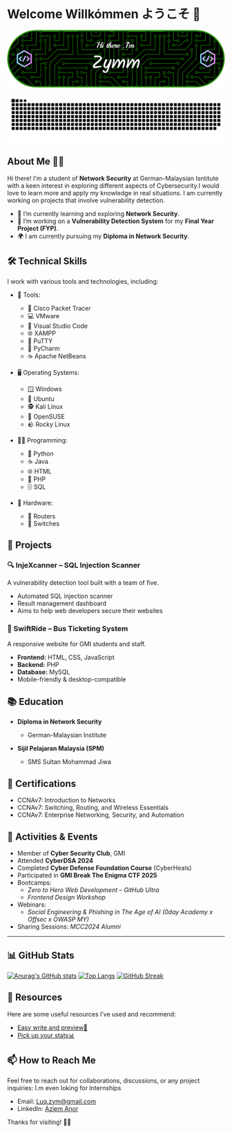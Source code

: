 # Welcome Willkómmen ようこそ 👋

![Banner](https://github.com/L-Azymm/L-Azymm/blob/Assets/github-header-image.png?raw=true)

<picture>
  <source media="(prefers-color-scheme: dark)" srcset="https://raw.githubusercontent.com/Platane/snk/output/github-contribution-grid-snake-dark.svg" />
  <source media="(prefers-color-scheme: light)" srcset="https://raw.githubusercontent.com/Platane/snk/output/github-contribution-grid-snake.svg" />
  <img alt="github-snake" src="https://raw.githubusercontent.com/Platane/snk/output/github-contribution-grid-snake.svg" />
</picture>

## About Me 👨‍💻

Hi there! I'm a student of **Network Security** at German-Malaysian Isntitute with a keen interest in exploring different aspects of Cybersecurity.I would love to learn more and apply my knowledge in real situations. I am currently working on projects that involve vulnerability detection.

- 🌱 I’m currently learning and exploring **Network Security**.
- 🔭 I’m working on a **Vulnerability Detection System** for my **Final Year Project (FYP)**.
- 🌍 I am currently pursuing my **Diploma in Network Security**.

## 🛠️ Technical Skills

I work with various tools and technologies, including:

- 🧰 Tools:
  - 🧪 Cisco Packet Tracer
  - 💻 VMware
  - 📝 Visual Studio Code
  - 🌐 XAMPP
  - 🔐 PuTTY
  - 🐍 PyCharm
  - ☕ Apache NetBeans

- 🖥️ Operating Systems:
  - 🪟 Windows
  - 🐧 Ubuntu
  - 🕵️ Kali Linux
  - 🦎 OpenSUSE
  - 🪨 Rocky Linux
    
- 👨‍💻 Programming:
  - 🐍 Python
  - ☕ Java
  - 🌐 HTML
  - 🐘 PHP
  - 🗄️ SQL

- 🧱 Hardware:
  - 📡 Routers
  - 🔌 Switches
  

## 🚀 Projects

### 🔍 InjeXcanner – SQL Injection Scanner  
A vulnerability detection tool built with a team of five.  
- Automated SQL injection scanner  
- Result management dashboard  
- Aims to help web developers secure their websites

### 🚌 SwiftRide – Bus Ticketing System  
A responsive website for GMI students and staff.  
- **Frontend:** HTML, CSS, JavaScript  
- **Backend:** PHP  
- **Database:** MySQL  
- Mobile-friendly & desktop-compatible
  
## 📚 Education

- **Diploma in Network Security**  
  - German-Malaysian Institute 

- **Sijil Pelajaran Malaysia (SPM)**  
  - SMS Sultan Mohammad Jiwa


## 📑 Certifications

- CCNAv7: Introduction to Networks  
- CCNAv7: Switching, Routing, and Wireless Essentials  
- CCNAv7: Enterprise Networking, Security, and Automation

## 📌 Activities & Events

- Member of **Cyber Security Club**, GMI  
- Attended **CyberDSA 2024**  
- Completed **Cyber Defense Foundation Course** (CyberHeals)
- Participated in **GMI Break The Enigma CTF 2025**    
- Bootcamps:  
  - *Zero to Hero Web Development – GitHub Ultra*  
  - *Frontend Design Workshop*  
- Webinars:  
  - *Social Engineering & Phishing in The Age of AI (0day Academy x Offsec x OWASP MY)*  
- Sharing Sessions: *MCC2024 Alumni*
  
---
## 📊 GitHub Stats

[![Anurag's GitHub stats](https://github-readme-stats.vercel.app/api?username=L-Azymm&theme=tokyonight)](https://github.com/anuraghazra/github-readme-stats)
[![Top Langs](https://github-readme-stats.vercel.app/api/top-langs/?username=L-Azymm&layout=donut-vertical&theme=tokyonight)](https://github.com/anuraghazra/github-readme-stats)
[![GitHub Streak](https://streak-stats.demolab.com?user=L-Azymm&theme=tokyonight&border_radius=5)](https://git.io/streak-stats)

## 📝 Resources

Here are some useful resources I’ve used and recommend:

- [Easy write and preview📝](https://readme.so/) 
- [Pick up your stats📊](https://streak-stats.demolab.com/demo/)

## 📫 How to Reach Me

Feel free to reach out for collaborations, discussions, or any project inquiries:
I.m even loking for Internships
- Email: [Luq.zym@gmail.com](luq.zym@gmail.com)
- LinkedIn: [Aziem Anor](https://linkedin.com/in/aziem-anor-0b0993323)

Thanks for visiting! 👨‍💻
